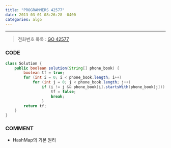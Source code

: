 ```yaml
---
title: "PROGRAMMERS 42577"
date: 2013-03-01 08:26:28 -0400
categories: algo
---
```

---

> 전화번호 목록 : [GO 42577]

### CODE
```java
class Solution {
	public boolean solution(String[] phone_book) {
		boolean tf = true;
		for (int i = 0; i < phone_book.length; i++)
			for (int j = 0; j < phone_book.length; j++)
				if (i != j && phone_book[i].startsWith(phone_book[j])) {
					tf = false;
					break;
				}
		return tf;
	}
}
```

### COMMENT
* HashMap의 기본 원리

[GO 42577]: https://programmers.co.kr/learn/courses/30/lessons/42577
